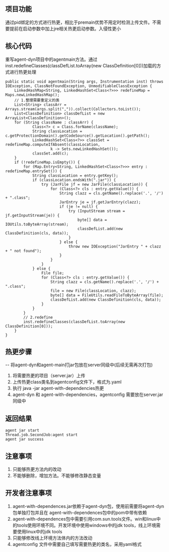 **项目功能**
----
通过pid绑定的方式进行热更，相比于premain优势不用定时检测上传文件。不需要提前在启动参数中加上jre相关热更启动参数。入侵性更小

**核心代码**
----
重写agent-dyn项目中的agentmain方法。通过inst.redefineClasses(classDefList.toArray(new ClassDefinition[0]))加载的方式进行热更处理

    public static void agentmain(String args, Instrumentation inst) throws IOException, ClassNotFoundException, UnmodifiableClassException {
        LinkedHashMap<String, LinkedHashSet<Class<?>>> redefineMap = Maps.newLinkedHashMap();
        // 1.整理需要重定义的类
        List<String> classArr = Arrays.stream(args.split(",")).collect(Collectors.toList());
        List<ClassDefinition> classDefList = new ArrayList<ClassDefinition>();
        for (String className : classArr) {
                Class<?> c = Class.forName(className);
                String classLocation = c.getProtectionDomain().getCodeSource().getLocation().getPath();
                LinkedHashSet<Class<?>> classSet = redefineMap.computeIfAbsent(classLocation,
                        k -> Sets.newLinkedHashSet());
                classSet.add(c);
        }
        if (!redefineMap.isEmpty()) {
            for (Map.Entry<String, LinkedHashSet<Class<?>>> entry : redefineMap.entrySet()) {
                String classLocation = entry.getKey();
                if (classLocation.endsWith(".jar")) {
                    try (JarFile jf = new JarFile(classLocation)) {
                        for (Class<?> cls : entry.getValue()) {
                            String clazz = cls.getName().replace('.', '/') + ".class";
                            JarEntry je = jf.getJarEntry(clazz);
                            if (je != null) {
                                try (InputStream stream = jf.getInputStream(je)) {
                                    byte[] data = IOUtils.toByteArray(stream);
                                    classDefList.add(new ClassDefinition(cls, data));
                                }
                            } else {
                                throw new IOException("JarEntry " + clazz + " not found");
                            }
                        }
                    }
                } else {
                    File file;
                    for (Class<?> cls : entry.getValue()) {
                        String clazz = cls.getName().replace('.', '/') + ".class";
                        file = new File(classLocation, clazz);
                        byte[] data = FileUtils.readFileToByteArray(file);
                        classDefList.add(new ClassDefinition(cls, data));
                    }
                }
            }
            // 2.redefine
            inst.redefineClasses(classDefList.toArray(new ClassDefinition[0]));
        }
    }
    

## **热更步骤** ##
 
-- 将agent-dyn和agent-main打jar包放在server同级中(后续无需再次打包)
 1. 将需要热更的项目（server.jar）上传
 2. 上传热更class类名到agentconfig文件下，格式为.yaml
 3. 执行 java -jar agent-with-dependencies热更
 4. agent-dyn 和 agent-with-dependencies，agentconfig 需要放在server.jar同级中

**返回结果**
----
    agent jar start
    Thread.job.SecondJob:agent start
    agent jar success
  

**注意事项**
----

 1. 只能够热更方法内的改动
 2. 不能够删除，增加方法。不能够修改静态变量
 

**开发者注意事项**
-------

 1. agent-with-dependences.jar依赖于agent-dyn包，使用前需要将agent-dyn包单独打包并且在 agent-with-dependences包中的pom中带有依赖
 2. agent-with-dependences包中需要引用com.sun.tools文件。win和linux中的tools使用环境不同。开发环境中使用windows中的jdk tools，线上环境需要使用linux中的jdk tools
 3. 只能够修改线上环境方法体内的方法改动
 4. agentconfig 文件中需要自己填写需要热更的类名，采用yaml格式

    

    
    
